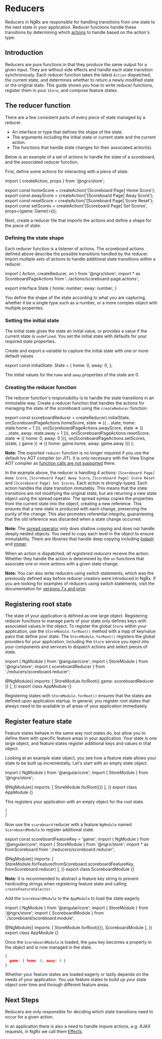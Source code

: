 # Reducers

Reducers in NgRx are responsible for handling transitions from one state to the next state in your application. Reducer functions handle these transitions by determining which [actions](guide/store/actions) to handle based on the action's type.

## Introduction

Reducers are pure functions in that they produce the same output for a given input. They are without side effects and handle each state transition synchronously. Each reducer function takes the latest `Action` dispatched, the current state, and determines whether to return a newly modified state or the original state. This guide shows you how to write reducer functions, register them in your `Store`, and compose feature states.

## The reducer function

There are a few consistent parts of every piece of state managed by a reducer.

- An interface or type that defines the shape of the state.
- The arguments including the initial state or current state and the current action.
- The functions that handle state changes for their associated action(s).

Below is an example of a set of actions to handle the state of a scoreboard,
and the associated reducer function.

First, define some actions for interacting with a piece of state.

<code-example header="scoreboard-page.actions.ts">
import { createAction, props } from '@ngrx/store';

export const homeScore = createAction('[Scoreboard Page] Home Score');
export const awayScore = createAction('[Scoreboard Page] Away Score');
export const resetScore = createAction('[Scoreboard Page] Score Reset');
export const setScores = createAction('[Scoreboard Page] Set Scores', props<{game: Game}>());

</code-example>

Next, create a reducer file that imports the actions and define
a shape for the piece of state.

### Defining the state shape

Each reducer function is a listener of actions. The scoreboard actions defined above describe the possible transitions handled by the reducer. Import multiple sets of actions to handle additional state transitions within a reducer.

<code-example header="scoreboard.reducer.ts">
import { Action, createReducer, on } from '@ngrx/store';
import * as ScoreboardPageActions from '../actions/scoreboard-page.actions';

export interface State {
  home: number;
  away: number;
}
</code-example>

You define the shape of the state according to what you are capturing, whether it be a single type such as a number, or a more complex object with multiple properties.

### Setting the initial state

The initial state gives the state an initial value, or provides a value if the current state is `undefined`. You set the initial state with defaults for your required state properties.

Create and export a variable to capture the initial state with one or
more default values.

<code-example header="scoreboard.reducer.ts">
export const initialState: State = {
  home: 0,
  away: 0,
};
</code-example>

The initial values for the `home` and `away` properties of the state are 0.

### Creating the reducer function

The reducer function's responsibility is to handle the state transitions in an immutable way. Create a reducer function that handles the actions for managing the state of the scoreboard using the `createReducer` function.

<code-example header="scoreboard.reducer.ts">
export const scoreboardReducer = createReducer(
  initialState,
  on(ScoreboardPageActions.homeScore, state => ({ ...state, home: state.home + 1 })),
  on(ScoreboardPageActions.awayScore, state => ({ ...state, away: state.away + 1 })),
  on(ScoreboardPageActions.resetScore, state => ({ home: 0, away: 0 })),
  on(ScoreboardPageActions.setScores, (state, { game }) => ({ home: game.home, away: game.away }))
);

</code-example>

<div class="alert is-important">

**Note:** The exported `reducer` function is no longer required if you use the default Ivy AOT compiler (or JIT). It is only necessary with the View Engine AOT compiler as [function calls are not supported](https://angular.io/guide/aot-compiler#function-calls-are-not-supported) there.

</div>

In the example above, the reducer is handling 4 actions: `[Scoreboard Page] Home Score`, `[Scoreboard Page] Away Score`, `[Scoreboard Page] Score Reset` and `[Scoreboard Page] Set Scores`. Each action is strongly-typed. Each action handles the state transition immutably. This means that the state transitions are not modifying the original state, but are returning a new state object using the spread operator. The spread syntax copies the properties from the current state into the object, creating a new reference. This ensures that a new state is produced with each change, preserving the purity of the change. This also promotes referential integrity, guaranteeing that the old reference was discarded when a state change occurred.


<div class="alert is-important">

**Note:** The [spread operator](https://developer.mozilla.org/en-US/docs/Web/JavaScript/Reference/Operators/Spread_syntax) only does shallow copying and does not handle deeply nested objects. You need to copy each level in the object to ensure immutability. There are libraries that handle deep copying including [lodash](https://lodash.com) and [immer](https://github.com/mweststrate/immer).

</div>

When an action is dispatched, _all registered reducers_ receive the action. Whether they handle the action is determined by the `on` functions that associate one or more actions with a given state change.

<div class="alert is-important">

**Note:** You can also write reducers using switch statements, which was the previously defined way before reducer creators were introduced in NgRx. If you are looking for examples of reducers using switch statements, visit the documentation for [versions 7.x and prior](https://v7.ngrx.io/guide/store/reducers).

</div>

## Registering root state

The state of your application is defined as one large object. Registering reducer functions to manage parts of your state only defines keys with associated values in the object. To register the global `Store` within your application, use the `StoreModule.forRoot()` method with a map of key/value pairs that define your state. The `StoreModule.forRoot()` registers the global providers for your application, including the `Store` service you inject into your components and services to dispatch actions and select pieces of state.

<code-example header="app.module.ts">
import { NgModule } from '@angular/core';
import { StoreModule } from '@ngrx/store';
import { scoreboardReducer } from './reducers/scoreboard.reducer';

@NgModule({
  imports: [
    StoreModule.forRoot({ game: scoreboardReducer })
  ],
})
export class AppModule {}
</code-example>

Registering states with `StoreModule.forRoot()` ensures that the states are defined upon application startup. In general, you register root states that always need to be available to all areas of your application immediately.

## Register feature state

Feature states behave in the same way root states do, but allow you to define them with specific feature areas in your application. Your state is one large object, and feature states register additional keys and values in that object.

Looking at an example state object, you see how a feature state allows your state to be built up incrementally. Let's start with an empty state object.

<code-example header="app.module.ts">
import { NgModule } from '@angular/core';
import { StoreModule } from '@ngrx/store';

@NgModule({
  imports: [
    StoreModule.forRoot({})
  ],
})
export class AppModule {}
</code-example>

This registers your application with an empty object for the root state.

```json
{
}
```

Now use the `scoreboard` reducer with a feature `NgModule` named `ScoreboardModule` to register additional state.

<code-example header="scoreboard.reducer.ts">
export const scoreboardFeatureKey = 'game';
</code-example>

<code-example header="scoreboard.module.ts">
import { NgModule } from '@angular/core';
import { StoreModule } from '@ngrx/store';
import * as fromScoreboard from './reducers/scoreboard.reducer';

@NgModule({
  imports: [
    StoreModule.forFeature(fromScoreboard.scoreboardFeatureKey, fromScoreboard.reducer)
  ],
})
export class ScoreboardModule {}
</code-example>

<div class="alert is-important">

**Note:** It is recommended to abstract a feature key string to prevent hardcoding strings when registering feature state and calling `createFeatureSelector`.

</div>

Add the `ScoreboardModule` to the `AppModule` to load the state eagerly.

<code-example header="app.module.ts">
import { NgModule } from '@angular/core';
import { StoreModule } from '@ngrx/store';
import { ScoreboardModule } from './scoreboard/scoreboard.module';

@NgModule({
  imports: [
    StoreModule.forRoot({}),
    ScoreboardModule
  ],
})
export class AppModule {}
</code-example>

Once the `ScoreboardModule` is loaded, the `game` key becomes a property in the object and is now managed in the state.

```json
{
  game: { home: 0, away: 0 }
}
```

Whether your feature states are loaded eagerly or lazily depends on the needs of your application. You use feature states to build up your state object over time and through different feature areas.

## Next Steps

Reducers are only responsible for deciding which state transitions need to occur for a given action.

In an application there is also a need to handle impure actions, e.g. AJAX requests, in NgRx we call them [Effects](guide/effects).
